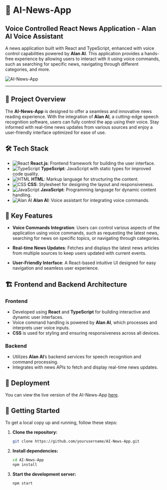 # 📰 AI-News-App

## Voice Controlled React News Application - Alan AI Voice Assistant

A news application built with React and TypeScript, enhanced with voice control capabilities powered by **Alan AI**. This application provides a hands-free experience by allowing users to interact with it using voice commands, such as searching for specific news, navigating through different categories, and more.

![AI-News-App](https://your-image-link.com/banner-image) <!-- Replace with an actual image link -->

---

## 🌟 Project Overview

The **AI-News-App** is designed to offer a seamless and innovative news reading experience. With the integration of **Alan AI**, a cutting-edge speech recognition software, users can fully control the app using their voice. Stay informed with real-time news updates from various sources and enjoy a user-friendly interface optimized for ease of use.

## 🛠️ Tech Stack

- ![React](https://img.shields.io/badge/React-20232A?style=for-the-badge&logo=react&logoColor=61DAFB) **React.js**: Frontend framework for building the user interface.
- ![TypeScript](https://img.shields.io/badge/TypeScript-007ACC?style=for-the-badge&logo=typescript&logoColor=white) **TypeScript**: JavaScript with static types for improved code quality.
- ![HTML](https://img.shields.io/badge/HTML5-E34F26?style=for-the-badge&logo=html5&logoColor=white) **HTML**: Markup language for structuring the content.
- ![CSS](https://img.shields.io/badge/CSS3-1572B6?style=for-the-badge&logo=css3&logoColor=white) **CSS**: Stylesheet for designing the layout and responsiveness.
- ![JavaScript](https://img.shields.io/badge/JavaScript-F7DF1E?style=for-the-badge&logo=javascript&logoColor=black) **JavaScript**: Programming language for dynamic content handling.
- ![Alan AI](https://img.shields.io/badge/Alan_AI-6C2DC7?style=for-the-badge&logo=ai&logoColor=white) **Alan AI**: Voice assistant for integrating voice commands.

## 🔑 Key Features

- **Voice Commands Integration**: Users can control various aspects of the application using voice commands, such as requesting the latest news, searching for news on specific topics, or navigating through categories.
  
- **Real-time News Updates**: Fetches and displays the latest news articles from multiple sources to keep users updated with current events.

- **User-Friendly Interface**: A React-based intuitive UI designed for easy navigation and seamless user experience.

## 🏗️ Frontend and Backend Architecture

### Frontend
- Developed using **React** and **TypeScript** for building interactive and dynamic user interfaces.
- Voice command handling is powered by **Alan AI**, which processes and interprets user voice inputs.
- **CSS** is used for styling and ensuring responsiveness across all devices.

### Backend
- Utilizes **Alan AI**’s backend services for speech recognition and command processing.
- Integrates with news APIs to fetch and display real-time news updates.

## 🚀 Deployment

You can view the live version of the AI-News-App [here](your-deployment-link).

## 📜 Getting Started

To get a local copy up and running, follow these steps:

1. **Clone the repository:**
    ```bash
    git clone https://github.com/yourusername/AI-News-App.git
    ```

2. **Install dependencies:**
    ```bash
    cd AI-News-App
    npm install
    ```

3. **Start the development server:**
    ```bash
    npm start
    ```

